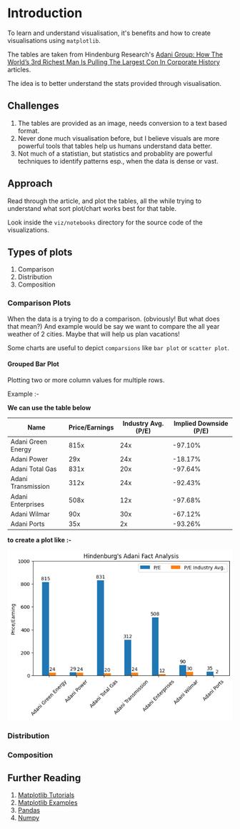 # Introduction
To learn and understand visualisation, it's benefits and how to create visualisations using `matplotlib`.

The tables are taken from Hindenburg Research's [Adani Group: How The World’s 3rd Richest Man Is Pulling The Largest Con In Corporate History](https://hindenburgresearch.com/adani/) articles.

The idea is to better understand the stats provided through visualisation.

## Challenges
1. The tables are provided as an image, needs conversion to a text based format.
2. Never done much visualisation before, but I believe visuals are more powerful tools that tables help us humans understand data better.
3. Not much of a statistian, but statistics and probablity are powerful techniques to identify patterns esp., when the data is dense or vast.

## Approach
Read through the article, and plot the tables, all the while trying to understand what sort plot/chart works best for that table.

Look inside the `viz/notebooks` directory for the source code of the visualizations.


## Types of plots
1. Comparison
2. Distribution
3. Composition

### Comparison Plots
When the data is a trying to do a comparison. (obviously! But what does that mean?)
And example would be say we want to compare the all year weather of 2 cities. Maybe that will help us plan vacations!

Some charts are useful to depict `comparsions` like `bar plot` or `scatter plot`.

#### Grouped Bar Plot
Plotting two or more column values for multiple rows.

Example :-

**We can use the table below**

| Name | Price/Earnings | Industry Avg. (P/E) | Implied Downside (P/E) |
|---|---|---|---|
| Adani Green Energy | 815x | 24x | -97.10% |
| Adani Power | 29x | 24x | -18.17% | 3.9x |
| Adani Total Gas | 831x | 20x | -97.64% |
| Adani Transmission | 312x | 24x | -92.43% |
| Adani Enterprises | 508x | 12x | -97.68% |
| Adani Wilmar | 90x | 30x | -67.12% |
| Adani Ports | 35x | 2x | -93.26% |

**to create a plot like :-**

![PE ratio group bar plot](./out/fact_analysis.png)


### Distribution

### Composition

## Further Reading
1. [Matplotlib Tutorials](https://matplotlib.org/stable/tutorials/index.html)
2. [Matplotlib Examples](https://matplotlib.org/stable/gallery/index.html)
3. [Pandas](https://pandas.pydata.org/docs/user_guide/10min.html)
4. [Numpy](https://numpy.org/)


